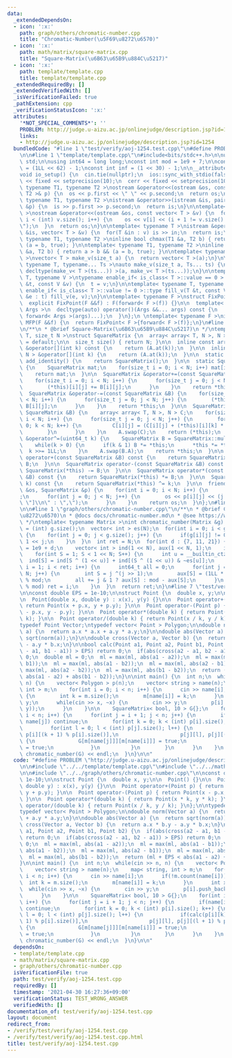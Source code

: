 ```yaml
---
data:
  _extendedDependsOn:
  - icon: ':x:'
    path: graph/others/chromatic-number.cpp
    title: "Chromatic-Number(\u5F69\u8272\u6570)"
  - icon: ':x:'
    path: math/matrix/square-matrix.cpp
    title: "Square-Matrix(\u6B63\u65B9\u884C\u5217)"
  - icon: ':x:'
    path: template/template.cpp
    title: template/template.cpp
  _extendedRequiredBy: []
  _extendedVerifiedWith: []
  _isVerificationFailed: true
  _pathExtension: cpp
  _verificationStatusIcon: ':x:'
  attributes:
    '*NOT_SPECIAL_COMMENTS*': ''
    PROBLEM: http://judge.u-aizu.ac.jp/onlinejudge/description.jsp?id=1254
    links:
    - http://judge.u-aizu.ac.jp/onlinejudge/description.jsp?id=1254
  bundledCode: "#line 1 \"test/verify/aoj-1254.test.cpp\"\n#define PROBLEM \"http://judge.u-aizu.ac.jp/onlinejudge/description.jsp?id=1254\"\
    \n\n#line 1 \"template/template.cpp\"\n#include<bits/stdc++.h>\n\nusing namespace\
    \ std;\n\nusing int64 = long long;\nconst int mod = 1e9 + 7;\n\nconst int64 infll\
    \ = (1LL << 62) - 1;\nconst int inf = (1 << 30) - 1;\n\n__attribute__((constructor))\n\
    void io_setup() {\n  cin.tie(nullptr);\n  ios::sync_with_stdio(false);\n  cout\
    \ << fixed << setprecision(10);\n  cerr << fixed << setprecision(10);\n}\n\ntemplate<\
    \ typename T1, typename T2 >\nostream &operator<<(ostream &os, const pair< T1,\
    \ T2 >& p) {\n  os << p.first << \" \" << p.second;\n  return os;\n}\n\ntemplate<\
    \ typename T1, typename T2 >\nistream &operator>>(istream &is, pair< T1, T2 >\
    \ &p) {\n  is >> p.first >> p.second;\n  return is;\n}\n\ntemplate< typename T\
    \ >\nostream &operator<<(ostream &os, const vector< T > &v) {\n  for(int i = 0;\
    \ i < (int) v.size(); i++) {\n    os << v[i] << (i + 1 != v.size() ? \" \" : \"\
    \");\n  }\n  return os;\n}\n\ntemplate< typename T >\nistream &operator>>(istream\
    \ &is, vector< T > &v) {\n  for(T &in : v) is >> in;\n  return is;\n}\n\ntemplate<\
    \ typename T1, typename T2 >\ninline bool chmax(T1 &a, T2 b) { return a < b &&\
    \ (a = b, true); }\n\ntemplate< typename T1, typename T2 >\ninline bool chmin(T1\
    \ &a, T2 b) { return a > b && (a = b, true); }\n\ntemplate< typename T = int64\
    \ >\nvector< T > make_v(size_t a) {\n  return vector< T >(a);\n}\n\ntemplate<\
    \ typename T, typename... Ts >\nauto make_v(size_t a, Ts... ts) {\n  return vector<\
    \ decltype(make_v< T >(ts...)) >(a, make_v< T >(ts...));\n}\n\ntemplate< typename\
    \ T, typename V >\ntypename enable_if< is_class< T >::value == 0 >::type fill_v(T\
    \ &t, const V &v) {\n  t = v;\n}\n\ntemplate< typename T, typename V >\ntypename\
    \ enable_if< is_class< T >::value != 0 >::type fill_v(T &t, const V &v) {\n  for(auto\
    \ &e : t) fill_v(e, v);\n}\n\ntemplate< typename F >\nstruct FixPoint : F {\n\
    \  explicit FixPoint(F &&f) : F(forward< F >(f)) {}\n\n  template< typename...\
    \ Args >\n  decltype(auto) operator()(Args &&... args) const {\n    return F::operator()(*this,\
    \ forward< Args >(args)...);\n  }\n};\n \ntemplate< typename F >\ninline decltype(auto)\
    \ MFP(F &&f) {\n  return FixPoint< F >{forward< F >(f)};\n}\n#line 1 \"math/matrix/square-matrix.cpp\"\
    \n/**\n * @brief Square-Matrix(\u6B63\u65B9\u884C\u5217)\n */\ntemplate< class\
    \ T, size_t N >\nstruct SquareMatrix {\n  array< array< T, N >, N > A;\n\n  SquareMatrix()\
    \ = default;\n\n  size_t size() { return N; }\n\n  inline const array< T, N >\
    \ &operator[](int k) const {\n    return (A.at(k));\n  }\n\n  inline array< T,\
    \ N > &operator[](int k) {\n    return (A.at(k));\n  }\n\n  static SquareMatrix\
    \ add_identity() {\n    return SquareMatrix();\n  }\n\n  static SquareMatrix mul_identity()\
    \ {\n    SquareMatrix mat;\n    for(size_t i = 0; i < N; i++) mat[i][i] = 1;\n\
    \    return mat;\n  }\n\n  SquareMatrix &operator+=(const SquareMatrix &B) {\n\
    \    for(size_t i = 0; i < N; i++) {\n      for(size_t j = 0; j < N; j++) {\n\
    \        (*this)[i][j] += B[i][j];\n      }\n    }\n    return *this;\n  }\n\n\
    \  SquareMatrix &operator-=(const SquareMatrix &B) {\n    for(size_t i = 0; i\
    \ < N; i++) {\n      for(size_t j = 0; j < N; j++) {\n        (*this)[i][j] -=\
    \ B[i][j];\n      }\n    }\n    return *this;\n  }\n\n  SquareMatrix &operator*=(const\
    \ SquareMatrix &B) {\n    array< array< T, N >, N > C;\n    for(size_t i = 0;\
    \ i < N; i++) {\n      for(size_t j = 0; j < N; j++) {\n        for(size_t k =\
    \ 0; k < N; k++) {\n          C[i][j] = (C[i][j] + (*this)[i][k] * B[k][j]);\n\
    \        }\n      }\n    }\n    A.swap(C);\n    return (*this);\n  }\n\n  SquareMatrix\
    \ &operator^=(uint64_t k) {\n    SquareMatrix B = SquareMatrix::mul_identity();\n\
    \    while(k > 0) {\n      if(k & 1) B *= *this;\n      *this *= *this;\n    \
    \  k >>= 1LL;\n    }\n    A.swap(B.A);\n    return *this;\n  }\n\n  SquareMatrix\
    \ operator+(const SquareMatrix &B) const {\n    return SquareMatrix(*this) +=\
    \ B;\n  }\n\n  SquareMatrix operator-(const SquareMatrix &B) const {\n    return\
    \ SquareMatrix(*this) -= B;\n  }\n\n  SquareMatrix operator*(const SquareMatrix\
    \ &B) const {\n    return SquareMatrix(*this) *= B;\n  }\n\n  SquareMatrix operator^(uint64_t\
    \ k) const {\n    return SquareMatrix(*this) ^= k;\n  }\n\n  friend ostream &operator<<(ostream\
    \ &os, SquareMatrix &p) {\n    for(int i = 0; i < N; i++) {\n      os << \"[\"\
    ;\n      for(int j = 0; j < N; j++) {\n        os << p[i][j] << (j + 1 == N ?\
    \ \"]\\n\" : \",\");\n      }\n    }\n    return os;\n  }\n};\n#line 5 \"test/verify/aoj-1254.test.cpp\"\
    \n\n#line 1 \"graph/others/chromatic-number.cpp\"\n/**\n * @brief Chromatic-Number(\u5F69\
    \u8272\u6570)\n * @docs docs/chromatic-number.md\n * @see https://www.slideshare.net/wata_orz/ss-12131479\n\
    \ */\ntemplate< typename Matrix >\nint chromatic_number(Matrix &g) {\n  int N\
    \ = (int) g.size();\n  vector< int > es(N);\n  for(int i = 0; i < g.size(); i++)\
    \ {\n    for(int j = 0; j < g.size(); j++) {\n      if(g[i][j] != 0) es[i] |=\
    \ 1 << j;\n    }\n  }\n  int ret = N;\n  for(int d : {7, 11, 21}) {\n    int mod\
    \ = 1e9 + d;\n    vector< int > ind(1 << N), aux(1 << N, 1);\n    ind[0] = 1;\n\
    \    for(int S = 1; S < 1 << N; S++) {\n      int u = __builtin_ctz(S);\n    \
    \  ind[S] = ind[S ^ (1 << u)] + ind[(S ^ (1 << u)) & ~es[u]];\n    }\n    for(int\
    \ i = 1; i < ret; i++) {\n      int64_t all = 0;\n      for(int j = 0; j < 1 <<\
    \ N; j++) {\n        int S = j ^(j >> 1);\n        aux[S] = (1LL * aux[S] * ind[S])\
    \ % mod;\n        all += j & 1 ? aux[S] : mod - aux[S];\n      }\n      if(all\
    \ % mod) ret = i;\n    }\n  }\n  return ret;\n}\n#line 7 \"test/verify/aoj-1254.test.cpp\"\
    \n\nconst double EPS = 1e-10;\n\nstruct Point {\n  double x, y;\n\n  Point() {}\n\
    \n  Point(double x, double y) : x(x), y(y) {}\n\n  Point operator+(Point p) {\
    \ return Point(x + p.x, y + p.y); }\n\n  Point operator-(Point p) { return Point(x\
    \ - p.x, y - p.y); }\n\n  Point operator*(double k) { return Point(x * k, y *\
    \ k); }\n\n  Point operator/(double k) { return Point(x / k, y / k); }\n};\n\n\
    typedef Point Vector;\ntypedef vector< Point > Polygon;\n\ndouble norm(Vector\
    \ a) {\n  return a.x * a.x + a.y * a.y;\n}\n\ndouble abs(Vector a) {\n  return\
    \ sqrt(norm(a));\n}\n\ndouble cross(Vector a, Vector b) {\n  return a.x * b.y\
    \ - a.y * b.x;\n}\n\nbool calc(Point a1, Point a2, Point b1, Point b2) {\n  if(abs(cross(a2\
    \ - a1, b1 - a1)) > EPS) return 0;\n  if(abs(cross(a2 - a1, b2 - a1)) > EPS) return\
    \ 0;\n  double ml = 0;\n  ml = max(ml, abs(a1 - a2));\n  ml = max(ml, abs(a1 -\
    \ b1));\n  ml = max(ml, abs(a1 - b2));\n  ml = max(ml, abs(a2 - b1));\n  ml =\
    \ max(ml, abs(a2 - b2));\n  ml = max(ml, abs(b1 - b2));\n  return (ml + EPS <\
    \ abs(a1 - a2) + abs(b1 - b2));\n}\n\nint main() {\n  int n;\n  while(cin >> n,\
    \ n) {\n    vector< Polygon > p(n);\n    vector< string > name(n);\n    map< string,\
    \ int > m;\n    for(int i = 0; i < n; i++) {\n      cin >> name[i];\n      if(!m.count(name[i]))\
    \ {\n        int k = m.size();\n        m[name[i]] = k;\n      }\n      int x,\
    \ y;\n      while(cin >> x, ~x) {\n        cin >> y;\n        p[i].push_back(Point(x,\
    \ y));\n      }\n    }\n\n    SquareMatrix< bool, 10 > G{};\n    for(int i = 0;\
    \ i < n; i++) {\n      for(int j = i + 1; j < n; j++) {\n        if(name[i] ==\
    \ name[j]) continue;\n        for(int k = 0; k < (int) p[i].size(); k++) {\n \
    \         for(int l = 0; l < (int) p[j].size(); l++) {\n            if(calc(p[i][k],\
    \ p[i][(k + 1) % p[i].size()],\n                    p[j][l], p[j][(l + 1) % p[j].size()]))\
    \ {\n              G[m[name[j]]][m[name[i]]] = true;\n              G[m[name[i]]][m[name[j]]]\
    \ = true;\n            }\n          }\n        }\n      }\n    }\n    cout <<\
    \ chromatic_number(G) << endl;\n  }\n}\n\n"
  code: "#define PROBLEM \"http://judge.u-aizu.ac.jp/onlinejudge/description.jsp?id=1254\"\
    \n\n#include \"../../template/template.cpp\"\n#include \"../../math/matrix/square-matrix.cpp\"\
    \n\n#include \"../../graph/others/chromatic-number.cpp\"\n\nconst double EPS =\
    \ 1e-10;\n\nstruct Point {\n  double x, y;\n\n  Point() {}\n\n  Point(double x,\
    \ double y) : x(x), y(y) {}\n\n  Point operator+(Point p) { return Point(x + p.x,\
    \ y + p.y); }\n\n  Point operator-(Point p) { return Point(x - p.x, y - p.y);\
    \ }\n\n  Point operator*(double k) { return Point(x * k, y * k); }\n\n  Point\
    \ operator/(double k) { return Point(x / k, y / k); }\n};\n\ntypedef Point Vector;\n\
    typedef vector< Point > Polygon;\n\ndouble norm(Vector a) {\n  return a.x * a.x\
    \ + a.y * a.y;\n}\n\ndouble abs(Vector a) {\n  return sqrt(norm(a));\n}\n\ndouble\
    \ cross(Vector a, Vector b) {\n  return a.x * b.y - a.y * b.x;\n}\n\nbool calc(Point\
    \ a1, Point a2, Point b1, Point b2) {\n  if(abs(cross(a2 - a1, b1 - a1)) > EPS)\
    \ return 0;\n  if(abs(cross(a2 - a1, b2 - a1)) > EPS) return 0;\n  double ml =\
    \ 0;\n  ml = max(ml, abs(a1 - a2));\n  ml = max(ml, abs(a1 - b1));\n  ml = max(ml,\
    \ abs(a1 - b2));\n  ml = max(ml, abs(a2 - b1));\n  ml = max(ml, abs(a2 - b2));\n\
    \  ml = max(ml, abs(b1 - b2));\n  return (ml + EPS < abs(a1 - a2) + abs(b1 - b2));\n\
    }\n\nint main() {\n  int n;\n  while(cin >> n, n) {\n    vector< Polygon > p(n);\n\
    \    vector< string > name(n);\n    map< string, int > m;\n    for(int i = 0;\
    \ i < n; i++) {\n      cin >> name[i];\n      if(!m.count(name[i])) {\n      \
    \  int k = m.size();\n        m[name[i]] = k;\n      }\n      int x, y;\n    \
    \  while(cin >> x, ~x) {\n        cin >> y;\n        p[i].push_back(Point(x, y));\n\
    \      }\n    }\n\n    SquareMatrix< bool, 10 > G{};\n    for(int i = 0; i < n;\
    \ i++) {\n      for(int j = i + 1; j < n; j++) {\n        if(name[i] == name[j])\
    \ continue;\n        for(int k = 0; k < (int) p[i].size(); k++) {\n          for(int\
    \ l = 0; l < (int) p[j].size(); l++) {\n            if(calc(p[i][k], p[i][(k +\
    \ 1) % p[i].size()],\n                    p[j][l], p[j][(l + 1) % p[j].size()]))\
    \ {\n              G[m[name[j]]][m[name[i]]] = true;\n              G[m[name[i]]][m[name[j]]]\
    \ = true;\n            }\n          }\n        }\n      }\n    }\n    cout <<\
    \ chromatic_number(G) << endl;\n  }\n}\n\n"
  dependsOn:
  - template/template.cpp
  - math/matrix/square-matrix.cpp
  - graph/others/chromatic-number.cpp
  isVerificationFile: true
  path: test/verify/aoj-1254.test.cpp
  requiredBy: []
  timestamp: '2021-04-30 16:27:36+09:00'
  verificationStatus: TEST_WRONG_ANSWER
  verifiedWith: []
documentation_of: test/verify/aoj-1254.test.cpp
layout: document
redirect_from:
- /verify/test/verify/aoj-1254.test.cpp
- /verify/test/verify/aoj-1254.test.cpp.html
title: test/verify/aoj-1254.test.cpp
---
```

